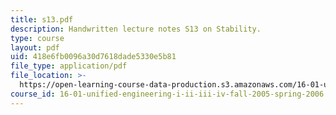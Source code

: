 ```yaml
---
title: s13.pdf
description: Handwritten lecture notes S13 on Stability.
type: course
layout: pdf
uid: 418e6fb0096a30d7618dade5330e5b81
file_type: application/pdf
file_location: >-
  https://open-learning-course-data-production.s3.amazonaws.com/16-01-unified-engineering-i-ii-iii-iv-fall-2005-spring-2006/418e6fb0096a30d7618dade5330e5b81_s13.pdf
course_id: 16-01-unified-engineering-i-ii-iii-iv-fall-2005-spring-2006
---
```

